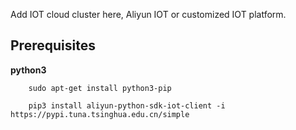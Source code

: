 Add IOT cloud cluster here, Aliyun IOT or customized IOT platform.

## Prerequisites

**python3**


		sudo apt-get install python3-pip

		pip3 install aliyun-python-sdk-iot-client -i https://pypi.tuna.tsinghua.edu.cn/simple

